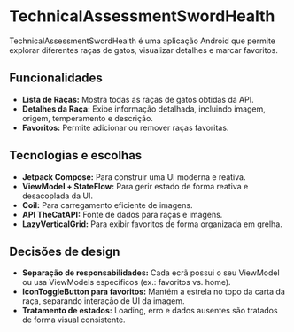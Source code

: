 # TechnicalAssessmentSwordHealth

TechnicalAssessmentSwordHealth é uma aplicação Android que permite explorar diferentes raças de gatos, visualizar detalhes e marcar favoritos.

## Funcionalidades

- **Lista de Raças:** Mostra todas as raças de gatos obtidas da API.
- **Detalhes da Raça:** Exibe informação detalhada, incluindo imagem, origem, temperamento e descrição.
- **Favoritos:** Permite adicionar ou remover raças favoritas.

## Tecnologias e escolhas

- **Jetpack Compose:** Para construir uma UI moderna e reativa.
- **ViewModel + StateFlow:** Para gerir estado de forma reativa e desacoplada da UI.
- **Coil:** Para carregamento eficiente de imagens.
- **API TheCatAPI:** Fonte de dados para raças e imagens.
- **LazyVerticalGrid:** Para exibir favoritos de forma organizada em grelha.

## Decisões de design

- **Separação de responsabilidades:** Cada ecrã possui o seu ViewModel ou usa ViewModels específicos (ex.: favoritos vs. home).
- **IconToggleButton para favoritos:** Mantém a estrela no topo da carta da raça, separando interação de UI da imagem.
- **Tratamento de estados:** Loading, erro e dados ausentes são tratados de forma visual consistente.
  
